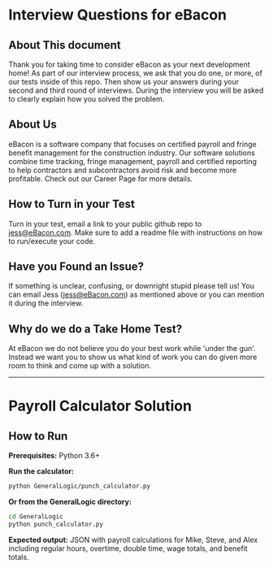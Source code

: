 # Interview Questions for eBacon
## About This document
Thank you for taking time to consider eBacon as your next development home! As part of our interview process, we ask that you do one, or more, of our tests inside of this repo. Then show us your answers during your second and third round of interviews. During the interview you will be asked to clearly explain how you solved the problem.

## About Us
eBacon is a software company that focuses on certified payroll and fringe benefit management for the construction industry. Our software solutions combine time tracking, fringe management, payroll and certified reporting to help contractors and subcontractors avoid risk and become more profitable. Check out our Career Page for more details.

## How to Turn in your Test
Turn in your test, email a link to your public github repo to jess@eBacon.com. Make sure to add a readme file with instructions on how to run/execute your code.

## Have you Found an Issue?
If something is unclear, confusing, or downright stupid please tell us! You can email Jess (jess@eBacon.com) as mentioned above or you can mention it during the interview.

## Why do we do a Take Home Test?
At eBacon we do not believe you do your best work while 'under the gun'. Instead we want you to show us what kind of work you can do given more room to think and come up with a solution.

---

# Payroll Calculator Solution

## How to Run

**Prerequisites:** Python 3.6+

**Run the calculator:**
```bash
python GeneralLogic/punch_calculator.py
```

**Or from the GeneralLogic directory:**
```bash
cd GeneralLogic
python punch_calculator.py
```

**Expected output:** JSON with payroll calculations for Mike, Steve, and Alex including regular hours, overtime, double time, wage totals, and benefit totals.